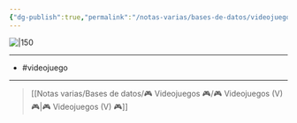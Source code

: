 ```yaml
---
{"dg-publish":true,"permalink":"/notas-varias/bases-de-datos/videojuegos/v-phineas-y-ferb-a-traves-de-la-segunda-dimension/"}
---
```



![|150](https://images.igdb.com/igdb/image/upload/t_cover_big/co3us0.jpg)

---

- #videojuego

---

> [[Notas varias/Bases de datos/🎮 Videojuegos 🎮/🎮 Videojuegos (V) 🎮\|🎮 Videojuegos (V) 🎮]]